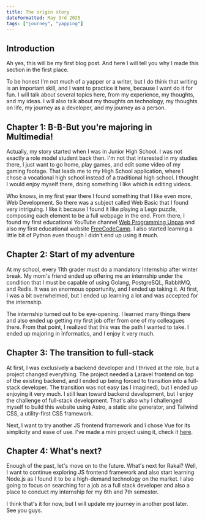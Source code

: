 ```yaml
---
title: The origin story
dateFormatted: May 3rd 2025
tags: ["journey", "yapping"]
---
```

## Introduction 
Ah yes, this will be my first blog post. And here I will tell you why I made this section in the first place. 

To be honest I'm not much of a yapper or a writer, but I do think that writing is an important skill, and I want to practice it here, because I want do it for fun. I will talk about several topics here, from my experience, my thoughts, and my ideas. I will also talk about my thoughts on technology, my thoughts on life, my journey as a developer, and my journey as a person.

## Chapter 1: B-B-But you're majoring in Multimedia!
Actually, my story started when I was in Junior High School. I was not exactly a role model student back then. I'm not that interested in my studies there, I just want to go home, play games, and edit some video of my gaming footage. That leads me to my High School application, where I chose a vocational high school instead of a traditional high school. I thought I would enjoy myself there, doing something I like which is editing videos. 

Who knows, in my first year there I found something that I like even more, Web Development. So there was a subject called Web Basic that I found very intriguing. I like it because I found it like playing a Lego puzzle, composing each element to be a full webpage in the end. From there, I found my first educational YouTube channel [Web Programming Unpas](https://www.youtube.com/webprogrammingunpas) and also my first educational website [FreeCodeCamp](https://FreeCodeCamp.org). I also started learning a little bit of Python even though I didn't end up using it much.

## Chapter 2: Start of my adventure
At my school, every 11th grader must do a mandatory Internship after winter break. My mom's friend ended up offering me an internship under the condition that I must be capable of using Golang, PostgreSQL, RabbitMQ, and Redis. It was an enormous opportunity, and I ended up taking it. At first, I was a bit overwhelmed, but I ended up learning a lot and was accepted for the internship.  

The internship turned out to be eye-opening. I learned many things there and also ended up getting my first job offer from one of my colleagues there. From that point, I realized that this was the path I wanted to take. I ended up majoring in Informatics, and I enjoy it very much.

## Chapter 3: The transition to full-stack
At first, I was exclusively a backend developer and I thrived at the role, but a project changed everything. The project needed a Laravel frontend on top of the existing backend, and I ended up being forced to transition into a full-stack developer. The transition was not easy (as I imagined), but I ended up enjoying it very much. I still lean toward backend development, but I enjoy the challenge of full-stack development. That's also why I challenged myself to build this website using Astro, a static site generator, and Tailwind CSS, a utility-first CSS framework.

Next, I want to try another JS frontend framework and I chose Vue for its simplicity and ease of use. I've made a mini project using it, check it [here](https://panjang.rakaiseto.com/).

## Chapter 4: What's next?
Enough of the past, let's move on to the future. What's next for Rakai? Well, I want to continue exploring JS frontend framework and also start learning Node.js as I found it to be a high-demand technology on the market. I also going to focus on searching for a job as a full stack developer and also a place to conduct my internship for my 6th and 7th semester. 

I think that's it for now, but I will update my journey in another post later. See you guys.